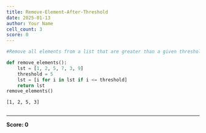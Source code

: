 ```yaml
---
title: Remove-Element-After-Threshold
date: 2025-01-13
author: Your Name
cell_count: 3
score: 0
---
```


```python
#Remove all elements from a list that are greater than a given threshold
```


```python
def remove_elements():
    lst = [1, 2, 5, 7, 3, 9]
    threshold = 5
    lst = [i for i in lst if i <= threshold]
    return lst
remove_elements()
```




    [1, 2, 5, 3]




```python

```


---
**Score: 0**

